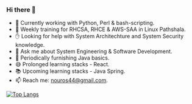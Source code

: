 ### Hi there 👋

<!--
**nou-ros/nou-ros** is a ✨ _special_ ✨ repository because its `README.md` (this file) appears on your GitHub profile.

Here are some ideas to get you started:
-->
<!-- ![](https://komarev.com/ghpvc/?username=nou-ros) -->

- 🔭 Currently working with Python, Perl & bash-scripting.
- 🌱 Weekly training for RHCSA, RHCE & AWS-SAA in Linux Pathshala.
- ✋ Looking for help with System Architechture and System Security knowledge.
- 💬 Ask me about System Engineering & Software Development.
- 📌 Periodically furnishing Java basics. 
- 😅 Prolonged learning stacks - React.
- 📚 Upcoming learning stacks - Java Spring.
- 📫 Reach me: nouros44@gmail.com.
<!-- - 🔬 On weekdays working on django-rest-framework. -->


[![Top Langs](https://github-readme-stats.vercel.app/api/top-langs/?username=nou-ros&layout=compact&langs_count=15&theme=default)](https://github.com/DenverCoder1/github-readme-streak-stats)
<!-- 
[![GitHub Streak](https://github-readme-streak-stats.herokuapp.com?user=nou-ros&theme=gotham&date_format=M%20j%5B%2C%20Y%5D)](https://github.com/DenverCoder1/github-readme-streak-stats)
 -->
